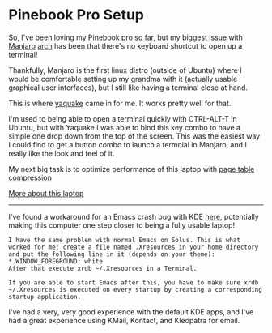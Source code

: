 # Pinebook Pro Setup

So, I've been loving my [Pinebook pro](https://www.pine64.org/pinebook-pro/) so far, but my biggest issue with [Manjaro](https://www.pine64.org/pinebook-pro/) [arch](https://www.archlinux.org/) has been that there's no keyboard shortcut to open up a terminal!

Thankfully, Manjaro is the first linux distro (outside of Ubuntu) where I would be comfortable setting up my grandma with it (actually usable graphical user interfaces), but I still like having a terminal close at hand. 

This is where [yaquake](https://wiki.archlinux.org/index.php/Yakuake) came in for me. It works pretty well for that. 

I'm used to being able to open a terminal quickly with CTRL-ALT-T in Ubuntu, but with Yaquake I was able to bind this key combo to have a simple one drop down from the top of the screen. This was the easiest way I could find to get a button combo to launch a termnial in Manjaro, and I really like the look and feel of it.

My next big task is to optimize performance of this laptop with [page table compression](https://haydenjames.io/pinebook-pro-my-first-impressions-and-setup-tips/)

[More about this laptop](https://youtu.be/EoIfSnFCs84)

------------------------------------------------------

I've found a workaround for an Emacs crash bug with KDE [here](https://discuss.getsol.us/d/5252-undefined-color-window-foreground-doom-emacs), potentially making this computer one step closer to being  a fully usable laptop!

```
I have the same problem with normal Emacs on Solus. This is what worked for me: create a file named .Xresources in your home directory and put the following line in it (depends on your theme): *.WINDOW_FOREGROUND: white
After that execute xrdb ~/.Xresources in a Terminal.

If you are able to start Emacs after this, you have to make sure xrdb ~/.Xresources is executed on every startup by creating a corresponding startup application.
```

I've had a very, very good experience with the default KDE apps, and I've had a great experience using KMail, Kontact, and Kleopatra for email.
